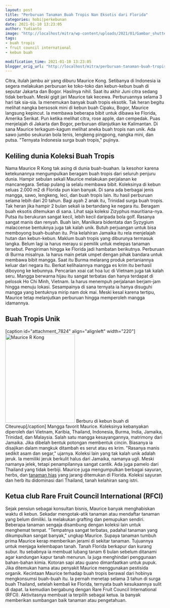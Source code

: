 ```yaml
---
layout: post
title: "Perburuan Tanaman Buah Tropis Nan Eksotis dari Florida"
categories: hobi|perkebunan
date: 2021-01-10 13:23:05
author: Yudianto
image: "http://localhost/mitra/wp-content/uploads/2021/01/Gambar_shutterstock_278723528_1024x683.jpg"
tags:
- buah tropis
- fruit council international
- kebun buah

modification_time: 2021-01-10 13:23:05
blogger_orig_url: "http://localhost/mitra/perburuan-tanaman-buah-tropis-nan.html"
---
```


Citra, itulah jambu air yang diburu Maurice Kong. Setibanya di Indonesia ia segera melakukan perburuan ke toko-toko dan kebun-kebun buah di seputar Jakarta dan Bogor. Hasilnya nihil. Saat itu akhir Juni citra sedang tidak berbuah. Meski gigit jari Maurice tak kecewa. Perburuannya selama 3 hari tak sia-sia. Ia menemukan banyak buah tropis eksotik.
Tak heran begitu melihat nangka bersosok mini di kebun buah Cipaku, Bogor, Maurice langsung kepincut. Ia membawa beberapa bibit untuk dibawa ke Florida, Amerika Serikat. Pun ketika melihat citra, rose apple, dan cempedak.
Puas menjelajah di Jakarta dan Bogor, perburuan dilanjutkan ke Kalimantan. Di sana Maurice terkagum-kagum melihat aneka buah tropis nan unik. Ada sawo jumbo seukuran bola tenis, lengkeng pingpong, nangka mini, dan putsa. "Ternyata Indonesia surga buah tropis," pujinya.
<h2 id="Keliling">Keliling dunia Koleksi Buah Tropis</h2>
Nama Maurice R Kong tak asing di dunia buah-buahan. Ia kesohor karena ketekunannya mengumpulkan beragam buah tropis dari seluruh penjuru dunia. Hampir sebulan sekali Maurice melakukan perjalanan ke mancanegara.
Setiap pulang ia selalu membawa bibit. Koleksinya di kebun seluas 2.000 m2 di Florida pun kian banyak. Di sana ada berbagai jenis mangga, sawo, lengkeng, leci, dan buah tropis lain. Itu hasil perburuan selama lebih dari 20 tahun.
Bagi ayah 2 anak itu, Trinidad surga buah tropis. Tak heran jika hampir 2 bulan sekali ia bertandang ke negara itu. Beragam buah eksotis ditemukan di sana. Lihat saja koleksi Zizyphus mauritiana-nya. Putsa itu berukuran sangat kecil, lebih kecil daripada bola golf. Rasanya sangat manis dan renyah. Buah lain, Manilkara bidentata dan Syzygium malaccense bentuknya juga tak kalah unik.
Butuh perjuangan untuk bisa memboyong buah-buahan itu. Pria kelahiran Jamaika itu rela menjelajah hutan dan kebun-kebun. Maklum buah tropis yang diburunya termasuk langka. Belum lagi ia harus merayu si pemilik untuk melepas tanaman tersebut.
Pengiriman hingga ke Florida jadi hambatan berikutnya. Perburuan di Burma misalnya. Ia harus main petak umpet dengan pihak bandara untuk membawa bibit mangga. Saat itu Burma melarang produk pertaniannya keluar dari negara itu. Berkat kelihaiannya mangga es krim itu berhasil diboyong ke kebunnya.
Pencarian xoai cat hoa luc di Vietnam juga tak kalah seru. Mangga berwarna hijau itu sangat terbatas dan hanya terdapat di pelosok Ho Chi Minh, Vietnam. Ia harus menempuh perjalanan berjam-jam hingga menuju lokasi. Sesampainya di sana ternyata ia hanya disuguhi mangga yang bentuknya mirip nam dok mai. Meski kesal karena tertipu, Maurice tetap melanjutkan perburuan hingga memperoleh mangga idamannya.
<h2 id="unik">Buah Tropis Unik</h2>
[caption id="attachment_7824" align="alignleft" width="220"]<a href="http://127.0.0.1/mitra/wp-content/uploads/2021/01/Gambar_eksotik_603x768.jpg"><img class="wp-image-7824" src="http://127.0.0.1/mitra/wp-content/uploads/2021/01/Gambar_eksotik_603x768.jpg" alt="Maurice R Kong" width="220" height="280" /></a> Berburu di kebun buah di Citeureup[/caption]
Mangga favorit Maurice. Koleksinya kebanyakan diperoleh dari Vietnam, Karibia, Thailand, Indonesia, Burma, India, Jamaika, Trinidad, dan Malaysia. Salah satu mangga kesayangannya, matrimony dari Jamaika. Jika dibelah bentuk potongan membentuk cincin. Biasanya ia disajikan dalam mangkuk ditambah es serut atau es krim. "Rasanya manis sedikit asam dan segar," ujarnya.
Koleksi lain yang tak kalah unik adalah jeruk. Ia memiliki jeruk berkulit halus dari Jamaika, namanya ugli. Meski namanya jelek, tetapi penampilannya sangat cantik. Ada juga pamelo dari Thailand yang tidak berbiji.
Maurice juga mengumpulkan berbagai sayuran, herbs, dan <a class="wpil_keyword_link " title="tanaman hias" href="http://127.0.0.1/mitra/tanaman-hias" data-wpil-keyword-link="linked">tanaman hias</a> yang jarang ditemukan di Florida. Koleksi sayuran dan herb itu didominasi dari Thailand, tanah kelahiran sang istri.
<h2 id="RFCI">Ketua club Rare Fruit Council International (RFCI)</h2>
Sejak pensiun sebagai konsultan bisnis, Maurice banyak menghabiskan waktu di kebun. Sekadar mengotak-atik tanaman atau mendaftar tanaman yang belum dimiliki. Ia melakukan grafting dan pemupukan sendiri. Beberapa tanaman sengaja disambung dengan koleksi lain untuk menghemat tempat.
"Tempatnya sangat terbatas, padahal tanaman yang dikumpulkan sangat banyak," ungkap Maurice.
Supaya tanaman tumbuh prima Maurice kerap memberikan jerami di sekitar tanaman. Tujuannya untuk menjaga kelembapan tanah.
Tanah Florida berkapur dan kurang subur. Itu sebabnya ia membuat lubang tanam 6 bulan sebelum ditanami agar kandungan kapur tanah menurun.
Ia juga menghindari penggunaan bahan-bahan kimia. Kotoran sapi atau guano dimanfaatkan untuk pupuk. Jika ditemukan hama atau penyakit Maurice menggunakan pestisida organik.
Kecintaan Maurice terhadap buah tropis berawal dari hobinya mengkonsumsi buah-buah itu. Ia pernah menetap selama 3 tahun di surga buah Thailand, setelah kembali ke Florida, ternyata buah kesukaannya sulit di dapat. Ia kemudian bergabung dengan Rare Fruit Council International (RFCI). Aktivitasnya membuat ia terpilih sebagai ketua. Ia banyak memberikan sumbangan baik tanaman atau pengetahuan.
